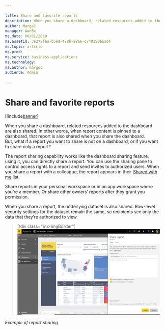 ```yaml
---

title: Share and favorite reports
description: When you share a dashboard, related resources added to the dashboard are also shared.
author: MargoC
manager: AnnBe
ms.date: 06/01/2018
ms.assetid: 3e272f6a-b5ed-478b-98a6-c740150aa2d4
ms.topic: article
ms.prod: 
ms.service: business-applications
ms.technology: 
ms.author: margoc
audience: Admin

---
```

#  Share and favorite reports




[!include[banner](../../../includes/banner.md)]

When you share a dashboard, related resources added to the dashboard are also
shared. In other words, when report content is pinned to a dashboard, that
report is also shared when you share the dashboard. But, what if a report you
want to share is not on a dashboard, or if you want to share only a report?

The report sharing capability works like the dashboard sharing feature; using
it, you can directly share a report. You can use the sharing pane to control
access rights to a report and send invites to authorized users. When you share a
report with a colleague, the report appears in their [Shared with
me](https://docs.microsoft.com/en-us/power-bi/service-shared-with-me) list.

Share reports in your personal workspace or in an app workspace where you’re a
member. Or share other owners’ reports after they grant you permission.

When you share a report, the underlying dataset is also shared. Row-level
security settings for the dataset remain the same, so recipients see only the
data that they’re authorized to view.

> [!div class="mx-imgBorder"] 
> ![A screenshot example of report sharing](media/share-favorite-reports-1.png "A screenshot example of report sharing")

*Example of report sharing*
